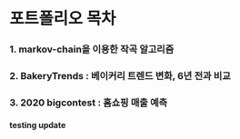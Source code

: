 # 포트폴리오 목차

### 1. markov-chain을 이용한 작곡 알고리즘
### 2. BakeryTrends : 베이커리 트렌드 변화, 6년 전과 비교
### 3. 2020 bigcontest : 홈쇼핑 매출 예측

#### testing update
